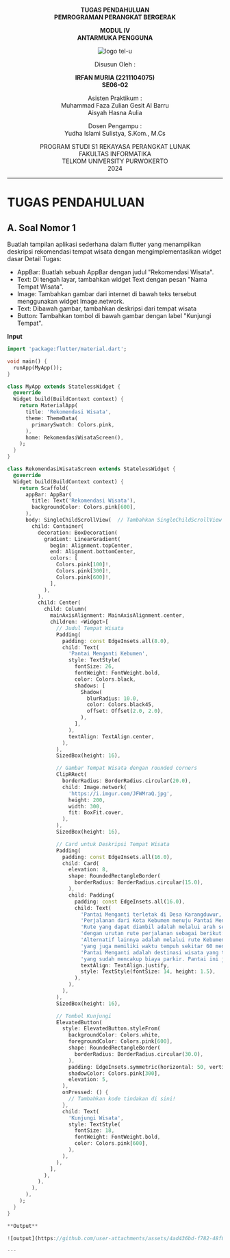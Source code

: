 
<div align="center">

**TUGAS PENDAHULUAN**  
**PEMROGRAMAN PERANGKAT BERGERAK**

**MODUL IV**  
**ANTARMUKA PENGGUNA**

![logo tel-u](https://github.com/user-attachments/assets/3a44181d-9c92-47f6-8cf0-87755117fd99)

Disusun Oleh :

**IRFAN MURIA (2211104075)**  
**SE06-02**

Asisten Praktikum :  
Muhammad Faza Zulian Gesit Al Barru  
Aisyah Hasna Aulia

Dosen Pengampu :  
Yudha Islami Sulistya, S.Kom., M.Cs

PROGRAM STUDI S1 REKAYASA PERANGKAT LUNAK  
FAKULTAS INFORMATIKA  
TELKOM UNIVERSITY PURWOKERTO  
2024

</div>

---

# TUGAS PENDAHULUAN

## A. Soal Nomor 1
Buatlah tampilan aplikasi sederhana dalam flutter yang menampilkan deskripsi rekomendasi tempat wisata dengan mengimplementasikan widget dasar
Detail Tugas:
* AppBar: Buatlah sebuah AppBar dengan judul "Rekomendasi Wisata".
* Text: Di tengah layar, tambahkan widget Text dengan pesan "Nama Tempat Wisata".
* Image: Tambahkan gambar dari internet di bawah teks tersebut menggunakan widget Image.network.
* Text: Dibawah gambar, tambahkan deskripsi dari tempat wisata
* Button: Tambahkan tombol di bawah gambar dengan label "Kunjungi Tempat".

**Input**
```dart
import 'package:flutter/material.dart';

void main() {
  runApp(MyApp());
}

class MyApp extends StatelessWidget {
  @override
  Widget build(BuildContext context) {
    return MaterialApp(
      title: 'Rekomendasi Wisata',
      theme: ThemeData(
        primarySwatch: Colors.pink,
      ),
      home: RekomendasiWisataScreen(),
    );
  }
}

class RekomendasiWisataScreen extends StatelessWidget {
  @override
  Widget build(BuildContext context) {
    return Scaffold(
      appBar: AppBar(
        title: Text('Rekomendasi Wisata'),
        backgroundColor: Colors.pink[600],
      ),
      body: SingleChildScrollView(  // Tambahkan SingleChildScrollView di sini
        child: Container(
          decoration: BoxDecoration(
            gradient: LinearGradient(
              begin: Alignment.topCenter,
              end: Alignment.bottomCenter,
              colors: [
                Colors.pink[100]!,
                Colors.pink[300]!,
                Colors.pink[600]!,
              ],
            ),
          ),
          child: Center(
            child: Column(
              mainAxisAlignment: MainAxisAlignment.center,
              children: <Widget>[
                // Judul Tempat Wisata
                Padding(
                  padding: const EdgeInsets.all(8.0),
                  child: Text(
                    'Pantai Menganti Kebumen',
                    style: TextStyle(
                      fontSize: 26,
                      fontWeight: FontWeight.bold,
                      color: Colors.black,
                      shadows: [
                        Shadow(
                          blurRadius: 10.0,
                          color: Colors.black45,
                          offset: Offset(2.0, 2.0),
                        ),
                      ],
                    ),
                    textAlign: TextAlign.center,
                  ),
                ),
                SizedBox(height: 16),

                // Gambar Tempat Wisata dengan rounded corners
                ClipRRect(
                  borderRadius: BorderRadius.circular(20.0),
                  child: Image.network(
                    'https://i.imgur.com/JFWMraQ.jpg',
                    height: 200,
                    width: 300,
                    fit: BoxFit.cover,
                  ),
                ),
                SizedBox(height: 16),

                // Card untuk Deskripsi Tempat Wisata
                Padding(
                  padding: const EdgeInsets.all(16.0),
                  child: Card(
                    elevation: 8,
                    shape: RoundedRectangleBorder(
                      borderRadius: BorderRadius.circular(15.0),
                    ),
                    child: Padding(
                      padding: const EdgeInsets.all(16.0),
                      child: Text(
                        'Pantai Menganti terletak di Desa Karangduwur, Kecamatan Ayah, Kabupaten Kebumen. '
                        'Perjalanan dari Kota Kebumen menuju Pantai Menganti memiliki jarak sekitar 40 km. '
                        'Rute yang dapat diambil adalah melalui arah selatan Kebumen, '
                        'dengan urutan rute perjalanan sebagai berikut: Kebumen – Petanahan – Puring – Karangbolong – Menganti. '
                        'Alternatif lainnya adalah melalui rute Kebumen – Gombong, kemudian menuju ke arah Jatijajar, '
                        'yang juga memiliki waktu tempuh sekitar 60 menit.\n\n'
                        'Pantai Menganti adalah destinasi wisata yang terjangkau. Pengunjung hanya perlu membayar tiket masuk sebesar Rp 10.000, '
                        'yang sudah mencakup biaya parkir. Pantai ini juga menawarkan shuttle mobil untuk mengelilingi berbagai obyek wisata sekitar pantai. Pantai Menganti terkenal dengan pemandangan matahari terbit dan terbenam yang menakjubkan.',
                        textAlign: TextAlign.justify,
                        style: TextStyle(fontSize: 14, height: 1.5),
                      ),
                    ),
                  ),
                ),
                SizedBox(height: 16),

                // Tombol Kunjungi
                ElevatedButton(
                  style: ElevatedButton.styleFrom(
                    backgroundColor: Colors.white,
                    foregroundColor: Colors.pink[600],
                    shape: RoundedRectangleBorder(
                      borderRadius: BorderRadius.circular(30.0),
                    ),
                    padding: EdgeInsets.symmetric(horizontal: 50, vertical: 15),
                    shadowColor: Colors.pink[300],
                    elevation: 5,
                  ),
                  onPressed: () {
                    // Tambahkan kode tindakan di sini!
                  },
                  child: Text(
                    'Kunjungi Wisata',
                    style: TextStyle(
                      fontSize: 18,
                      fontWeight: FontWeight.bold,
                      color: Colors.pink[600],
                    ),
                  ),
                ),
              ],
            ),
          ),
        ),
      ),
    );
  }
}

**Output**

![output](https://github.com/user-attachments/assets/4ad436bd-f782-48f8-aaef-a770c5bee7d6)

---